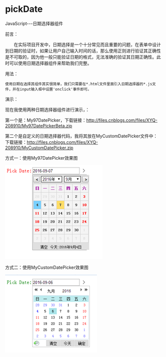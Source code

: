 # pickDate
JavaScript---日期选择器组件

前言：

　　在实际项目开发中，日期选择是一个十分常见而且重要的问题，在表单中设计到日期的验证时，如果让用户自己输入时间的话，那么使用正则进行验证其正确性是不可取的，因为他一般只能验证日期的格式，无法准确的验证其日期正确性。此时可以使用日期选择器组件来帮助我们完整。


用法：

    使用日期在选择其组件其实很简单，我们只需要在*.html文件里面引入日期选择器的*.js文件，并在input输入框中设置'onclick'事件即可。

演示：

   现在我使用两种日期选择器组件进行演示，：

   第一个是：My97DatePicker，下载链接：http://files.cnblogs.com/files/XYQ-208910/My97DatePickerBeta.zip

   第二个是自定义的日期选择器代码，我将其放在MyCustomDatePicker文件中：下载链接：http://files.cnblogs.com/files/XYQ-208910/MyCustomDatePicker.zip

方式一：使用My97DatePicker效果图
   
   ![image](https://github.com/xiayuanquan/pickDate/blob/master/screenshots/2.png)
   
方式二：使用MyCustomDatePicker效果图
  
   ![image](https://github.com/xiayuanquan/pickDate/blob/master/screenshots/1.png)
	

